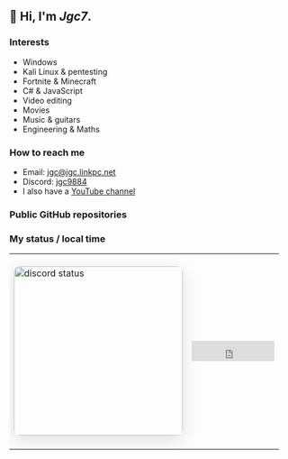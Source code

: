 ## 👋 Hi, I'm *Jgc7*.


### Interests
- Windows
- Kali Linux & pentesting
- Fortnite & Minecraft
- C# & JavaScript
- Video editing
- Movies
- Music & guitars
- Engineering & Maths

### How to reach me
- Email: [jgc@jgc.linkpc.net](mailto:jgc@jgc.linkpc.net)
- Discord: [jgc9884](./discord/)
- I also have a [YouTube channel](./youtube/)

### Public GitHub repositories
<ul style="list-style: none;">
    <li>
        <a hidden href="https://jgc.linkpc.net">The list is only available on the web!</a>
        <ul id="repo-list" style="list-style: disc;"></ul>
    </li>
</ul>

### My status / local time
<table>
    <tr>
        <td>
            <img  src="https://discord-readme-badge.vercel.app/api?id=889045882874495036" width="300px" alt="discord status" style="border-radius: 10px; margin: 20px 0; box-shadow: 0 8px 30px rgba(0, 0, 0, 0.12);">
        </td>
        <td>
            <iframe src="https://free.timeanddate.com/clock/i9r3azjl/n141/fs30/fcfff/tct/pct/ftbi/th1/ts1/ta1" frameborder="0" width="147" height="36" allowtransparency="true"></iframe>
        </td>
    </tr>
</table>
